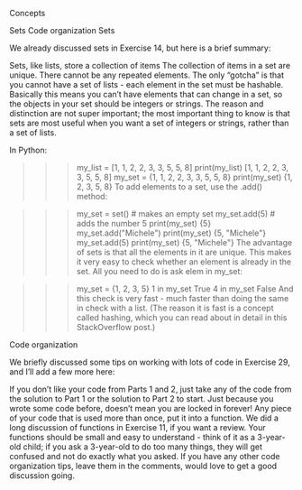 Concepts

Sets
Code organization
Sets

We already discussed sets in Exercise 14, but here is a brief summary:

Sets, like lists, store a collection of items
The collection of items in a set are unique. There cannot be any repeated elements.
The only “gotcha” is that you cannot have a set of lists - each element in the set must be hashable. Basically this means you can’t have elements that can change in a set, so the objects in your set should be integers or strings. The reason and distinction are not super important; the most important thing to know is that sets are most useful when you want a set of integers or strings, rather than a set of lists.

In Python:

>>> my_list = [1, 1, 2, 2, 3, 3, 5, 5, 8]
>>> print(my_list)
[1, 1, 2, 2, 3, 3, 5, 5, 8]
>>> my_set = {1, 1, 2, 2, 3, 3, 5, 5, 8}
>>> print(my_set)
{1, 2, 3, 5, 8}
To add elements to a set, use the .add() method:

>>> my_set = set()  # makes an empty set
>>> my_set.add(5)  # adds the number 5
>>> print(my_set)
{5}
>>> my_set.add("Michele")
>>> print(my_set)
{5, "Michele"}
>>> my_set.add(5)
>>> print(my_set)
{5, "Michele"}
The advantage of sets is that all the elements in it are unique. This makes it very easy to check whether an element is already in the set. All you need to do is ask elem in my_set:

>>> my_set = {1, 2, 3, 5}
>>> 1 in my_set
True
>>> 4 in my_set
False
And this check is very fast - much faster than doing the same in check with a list. (The reason it is fast is a concept called hashing, which you can read about in detail in this StackOverflow post.)

Code organization

We briefly discussed some tips on working with lots of code in Exercise 29, and I’ll add a few more here:

If you don’t like your code from Parts 1 and 2, just take any of the code from the solution to Part 1 or the solution to Part 2 to start. Just because you wrote some code before, doesn’t mean you are locked in forever!
Any piece of your code that is used more than once, put it into a function. We did a long discussion of functions in Exercise 11, if you want a review.
Your functions should be small and easy to understand - think of it as a 3-year-old child; if you ask a 3-year-old to do too many things, they will get confused and not do exactly what you asked.
If you have any other code organization tips, leave them in the comments, would love to get a good discussion going.
